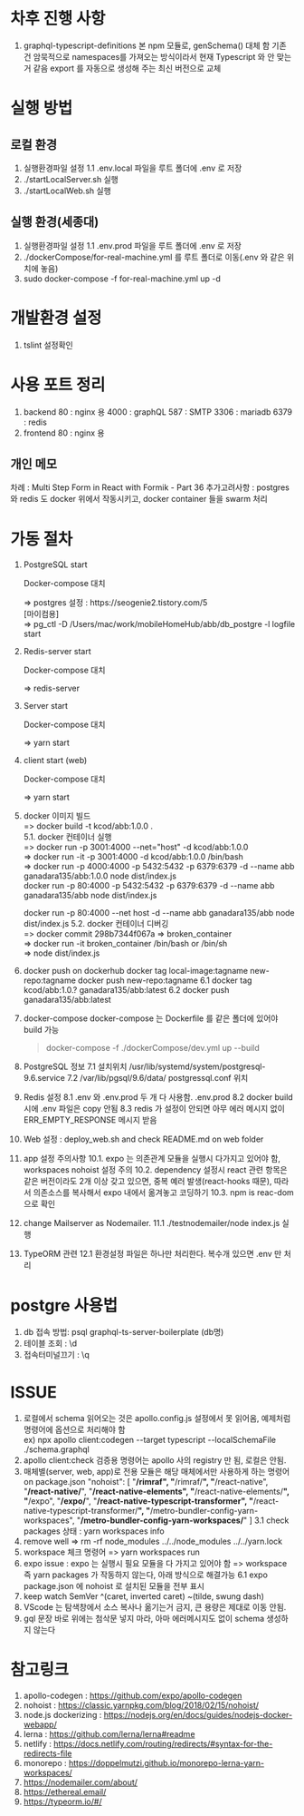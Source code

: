 # 차후 진행 사항
  1. graphql-typescript-definitions  본  npm 모듈로, genSchema() 대체 함
     기존 건 암묵적으로 namespaces를 가져오는 방식이라서 현재 Typescript 와 안 맞는 거 같음
     export 를 자동으로 생성해 주는 최신 버전으로 교체 

# 실행 방법
   ## 로컬 환경
   1. 실행환경파일 설정
      1.1  .env.local   파일을 루트 폴더에 .env 로 저장
   2.  ./startLocalServer.sh  실행
   3.  ./startLocalWeb.sh    실행 
   ## 실행 환경(세종대)
   1. 실행환경파일 설정
      1.1  .env.prod  파일을 루트 폴더에 .env 로 저장
   2. ./dockerCompose/for-real-machine.yml 를  루트 폴더로 이동(.env 와 같은 위치에 놓음)
   3. sudo docker-compose -f for-real-machine.yml up -d

# 개발환경 설정
   1. tslint 설정확인

# 사용 포트 정리
1. backend
   80 : nginx 용
   4000 : graphQL
   587 : SMTP
   3306 : mariadb
   6379 : redis
2. frontend
   80 : nginx 용

## 개인 메모

차례 : Multi Step Form in React with Formik - Part 36
추가고려사항 : postgres 와 redis 도 docker  위에서 작동시키고, docker container 들을 swarm 처리 

# 가동 절차

1. PostgreSQL start <br/>
   <p>Docker-compose 대치 </p>
    => postgres 설정 : https://seogenie2.tistory.com/5 <br>
     [마이컴용] <br/>
    => pg_ctl -D /Users/mac/work/mobileHomeHub/abb/db_postgre -l logfile start
2. Redis-server start
   <p>Docker-compose 대치 </p>
    => redis-server
3. Server start
   <p>Docker-compose 대치 </p>
    => yarn start
4. client start (web)
   <p>Docker-compose 대치 </p>
    => yarn start

5. docker 이미지 빌드 <br>
   => docker build -t kcod/abb:1.0.0 . <br>
   5.1. docker 컨테이너 실행 <br>
      => docker run -p 3001:4000 --net="host" -d kcod/abb:1.0.0 <br>
      => docker run -it -p 3001:4000 -d kcod/abb:1.0.0 /bin/bash <br>
      => docker run -p 4000:4000 -p 5432:5432 -p 6379:6379 -d --name abb ganadara135/abb:1.0.0 node dist/index.js <br>
      docker run -p 80:4000 -p 5432:5432 -p 6379:6379 -d --name abb ganadara135/abb node dist/index.js

      docker run -p 80:4000 --net host -d --name abb ganadara135/abb node dist/index.js
   5.2. docker 컨테이너 디버깅 <br>
      => docker commit 298b7344f067a => broken_container <br>
      => docker run -it broken_container /bin/bash  or /bin/sh <br>
      => node dist/index.js <br>
6. docker push on dockerhub
   docker tag local-image:tagname new-repo:tagname
   docker push new-repo:tagname
   6.1 docker tag kcod/abb:1.0.?  ganadara135/abb:latest
   6.2 docker push ganadara135/abb:latest
7. docker-compose
   docker-compose 는 Dockerfile 를 같은 폴더에 있어야 build 가능
   > docker-compose -f ./dockerCompose/dev.yml up --build
7. PostgreSQL 정보
   7.1 설치위치  /usr/lib/systemd/system/postgresql-9.6.service
   7.2 /var/lib/pgsql/9.6/data/    postgressql.conf  위치  
8. Redis 설정
   8.1 .env  와 .env.prod  두 개 다 사용함.  .env.prod 
   8.2 docker build 시에 .env 파일은 copy 안됨
   8.3 redis 가 설정이 안되면 아무 에러 메시지 없이 ERR_EMPTY_RESPONSE  메시지 받음
9. Web 설정 : deploy_web.sh  and check README.md on web folder
10. app 설정 주의사항
   10.1. expo 는 의존관계 모듈을 실행시 다가지고 있어야 함, workspaces nohoist 설정 주의
   10.2. dependency 설정시 react 관련 항목은 같은 버전이라도 2개 이상 갖고 있으면, 중복 예러 발생(react-hooks 때문), 따라서 의존소스를 복사해서 expo 내에서 옮겨놓고 코딩하기 
   10.3. npm is reac-dom     으로 확인
11. change Mailserver as Nodemailer.
   11.1 ./testnodemailer/node index.js   실행

12. TypeORM 관련
   12.1 환경설정 파일은 하나만 처리한다. 복수개 있으면 .env 만 처리


# postgre  사용법
1. db 접속 방법:  psql graphql-ts-server-boilerplate (db명)
2. 테이블 조회  : \d
3. 접속터미널끄기 : \q
   

# ISSUE
1. 로컬에서 schema 읽어오는 것은 apollo.config.js 설정에서 못 읽어옴, 예제처럼 명령어에 옵션으로 처리해야 함 <br>
  ex) npx apollo client:codegen --target typescript --localSchemaFile ./schema.graphql <br>
2. apollo client:check 검증용 명령어는 apollo 사의 registry 만 됨, 로컬은 안됨. <br>
3. 매체별(server, web, app)로 전용 모듈은 해당 매체에서만 사용하게 하는 명령어 on package.json
   "nohoist": [
      "**/rimraf",
      "**/rimraf/**",
      "**/react-native",
      "**/react-native/**",
      "**/react-native-elements",
      "**/react-native-elements/**",
      "**/expo",
      "**/expo/**",
      "**/react-native-typescript-transformer",
      "**/react-native-typescript-transformer/**",
      "**/metro-bundler-config-yarn-workspaces",
      "**/metro-bundler-config-yarn-workspaces/**"
   ]
   3.1  check packages 상태 :  yarn workspaces info
4. remove well
   => rm -rf node_modules ../../node_modules  ../../yarn.lock
5. workspace 체크 명령어
   => yarn workspaces run
6. expo issue : expo 는 실행시 필요 모듈을 다 가지고 있어야 함
   => workspace 즉 yarn packages 가 작동하지 않는다, 아래 방식으로 해결가능
   6.1 expo package.json 에 nohoist 로 설치된 모듈을 전부 표시
7. keep watch SemVer  ^(caret, inverted caret) ~(tilde, swung dash)
8. VScode 는 탐색창에서 소스 복사나 옮기는거 금지, 큰 용량은 제대로 이동 안됨.
9. gql 문장 바로 위에는 첨삭문 넣지 마라, 아마 에러메시지도 없이 schema 생성하지 않는다


# 참고링크
1. apollo-codegen :   https://github.com/expo/apollo-codegen <br>
2. nohoist : https://classic.yarnpkg.com/blog/2018/02/15/nohoist/ <br>
3. node.js dockerizing : https://nodejs.org/en/docs/guides/nodejs-docker-webapp/ <br>
4. lerna : https://github.com/lerna/lerna#readme
5. netlify : https://docs.netlify.com/routing/redirects/#syntax-for-the-redirects-file
6. monorepo : https://doppelmutzi.github.io/monorepo-lerna-yarn-workspaces/
7. https://nodemailer.com/about/
8. https://ethereal.email/
9. https://typeorm.io/#/

